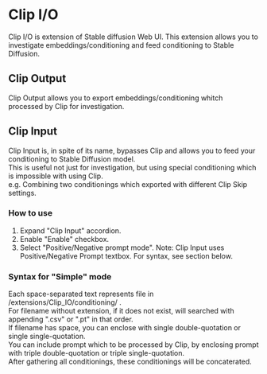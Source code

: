 # Clip I/O
Clip I/O is extension of Stable diffusion Web UI.
This extension allows you to investigate embeddings/conditioning and feed conditioning to Stable Diffusion.  
## Clip Output
Clip Output allows you to export embeddings/conditioning whitch processed by Clip for investigation.  
## Clip Input
Clip Input is, in spite of its name, bypasses Clip and allows you to feed your conditioning to Stable Diffusion model.  
This is useful not just for investigation, but using special conditioning which is impossible with using Clip.  
e.g. Combining two conditionings which exported with different Clip Skip settings.  
### How to use
1. Expand "Clip Input" accordion.
2. Enable "Enable" checkbox.
3. Select "Positive/Negative prompt mode".
Note: Clip Input uses Positive/Negative Prompt textbox. For syntax, see section below.
### Syntax for "Simple" mode
Each space-separated text represents file in /extensions/Clip_IO/conditioning/ .  
For filename without extension, if it does not exist, will searched with appending ".csv" or ".pt" in that order.  
If filename has space, you can enclose with single double-quotation or single single-quotation.  
You can include prompt which to be processed by Clip, by enclosing prompt with triple double-quotation or triple single-quotation.  
After gathering all conditionings, these conditionings will be concaterated.  